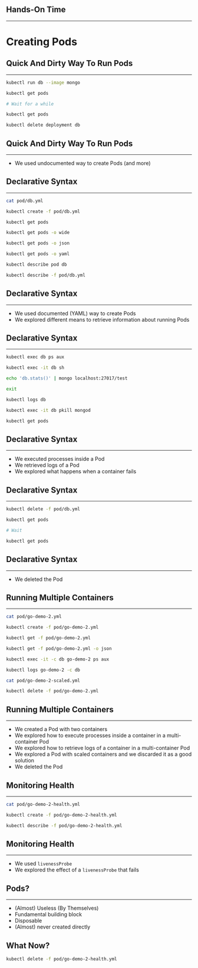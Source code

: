 ## Hands-On Time

---

# Creating Pods


## Quick And Dirty Way To Run Pods

---

```bash
kubectl run db --image mongo

kubectl get pods

# Wait for a while

kubectl get pods

kubectl delete deployment db
```


## Quick And Dirty Way To Run Pods

---

* We used undocumented way to create Pods (and more)


<!-- .slide: data-background="img/pod-single-container.png" data-background-size="contain" -->


## Declarative Syntax

---

```bash
cat pod/db.yml

kubectl create -f pod/db.yml

kubectl get pods

kubectl get pods -o wide

kubectl get pods -o json

kubectl get pods -o yaml

kubectl describe pod db

kubectl describe -f pod/db.yml
```


## Declarative Syntax

---

* We used documented (YAML) way to create Pods
* We explored different means to retrieve information about running Pods


<!-- .slide: data-background="img/seq_pod_ch03.png" data-background-size="contain" -->


## Declarative Syntax

---

```bash
kubectl exec db ps aux

kubectl exec -it db sh

echo 'db.stats()' | mongo localhost:27017/test

exit

kubectl logs db

kubectl exec -it db pkill mongod

kubectl get pods
```


## Declarative Syntax

---

* We executed processes inside a Pod
* We retrieved logs of a Pod
* We explored what happens when a container fails


<!-- .slide: data-background="img/pod-failed-container.png" data-background-size="contain" -->


## Declarative Syntax

---

```bash
kubectl delete -f pod/db.yml

kubectl get pods

# Wait

kubectl get pods
```


## Declarative Syntax

---

* We deleted the Pod


## Running Multiple Containers

---

```bash
cat pod/go-demo-2.yml

kubectl create -f pod/go-demo-2.yml

kubectl get -f pod/go-demo-2.yml

kubectl get -f pod/go-demo-2.yml -o json

kubectl exec -it -c db go-demo-2 ps aux

kubectl logs go-demo-2 -c db

cat pod/go-demo-2-scaled.yml

kubectl delete -f pod/go-demo-2.yml
```


## Running Multiple Containers

---

* We created a Pod with two containers
* We explored how to execute processes inside a container in a multi-container Pod
* We explored how to retrieve logs of a container in a multi-container Pod
* We explored a Pod with scaled containers and we discarded it as a good solution
* We deleted the Pod


## Monitoring Health

---

```bash
cat pod/go-demo-2-health.yml

kubectl create -f pod/go-demo-2-health.yml

kubectl describe -f pod/go-demo-2-health.yml
```


## Monitoring Health

---

* We used `livenessProbe`
* We explored the effect of a `livenessProbe` that fails


## Pods?

---

* (Almost) Useless (By Themselves)<!-- .element: class="fragment" -->
* Fundamental building block<!-- .element: class="fragment" -->
* Disposable<!-- .element: class="fragment" -->
* (Almost) never created directly<!-- .element: class="fragment" -->


<!-- .slide: data-background="img/pod-components.png" data-background-size="contain" -->


## What Now?

```bash
kubectl delete -f pod/go-demo-2-health.yml
```
